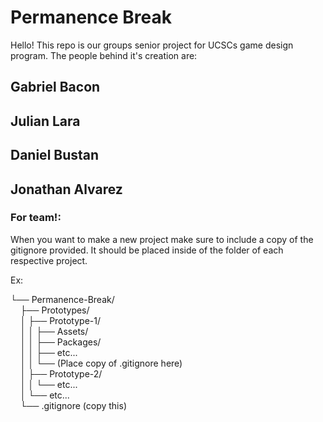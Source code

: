 # Permanence Break

Hello! This repo is our groups senior project for UCSCs game design program. The people behind it's creation are: 

## Gabriel Bacon

## Julian Lara

## Daniel Bustan

## Jonathan Alvarez


### For team!:

When you want to make a new project make sure to include a copy of the gitignore provided. It should be placed inside of the folder of each respective project.

Ex:

└── Permanence-Break/  
$~~~~$├── Prototypes/  
$~~~~$│        ├── Prototype-1/  
$~~~~$│    │    ├── Assets/  
$~~~~$│    │    ├── Packages/  
$~~~~$│    │    ├── etc...  
$~~~~$│    │    └── (Place copy of .gitignore here)  
$~~~~$│    ├── Prototype-2/  
$~~~~$│    │    └── etc...  
$~~~~$│    └── etc...  
$~~~~$└── .gitignore (copy this)
